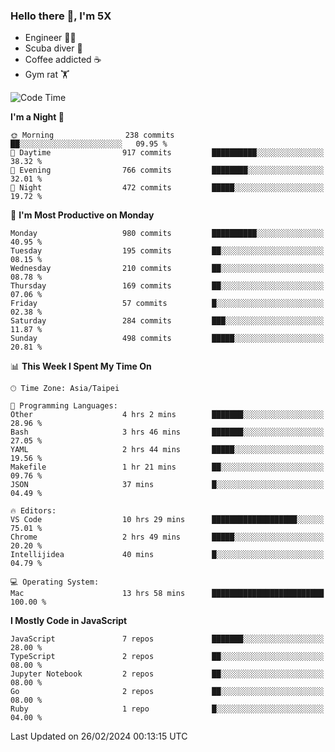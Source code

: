 ### Hello there 👋, I'm 5X

* Engineer 👨‍💻
* Scuba diver 🤿
* Coffee addicted ☕️
* Gym rat 🏋️

<!--START_SECTION:waka-->
![Code Time](http://img.shields.io/badge/Code%20Time-814%20hrs%2040%20mins-blue)

**I'm a Night 🦉** 

```text
🌞 Morning                238 commits         ██░░░░░░░░░░░░░░░░░░░░░░░   09.95 % 
🌆 Daytime                917 commits         ██████████░░░░░░░░░░░░░░░   38.32 % 
🌃 Evening                766 commits         ████████░░░░░░░░░░░░░░░░░   32.01 % 
🌙 Night                  472 commits         █████░░░░░░░░░░░░░░░░░░░░   19.72 % 
```
📅 **I'm Most Productive on Monday** 

```text
Monday                   980 commits         ██████████░░░░░░░░░░░░░░░   40.95 % 
Tuesday                  195 commits         ██░░░░░░░░░░░░░░░░░░░░░░░   08.15 % 
Wednesday                210 commits         ██░░░░░░░░░░░░░░░░░░░░░░░   08.78 % 
Thursday                 169 commits         ██░░░░░░░░░░░░░░░░░░░░░░░   07.06 % 
Friday                   57 commits          █░░░░░░░░░░░░░░░░░░░░░░░░   02.38 % 
Saturday                 284 commits         ███░░░░░░░░░░░░░░░░░░░░░░   11.87 % 
Sunday                   498 commits         █████░░░░░░░░░░░░░░░░░░░░   20.81 % 
```


📊 **This Week I Spent My Time On** 

```text
🕑︎ Time Zone: Asia/Taipei

💬 Programming Languages: 
Other                    4 hrs 2 mins        ███████░░░░░░░░░░░░░░░░░░   28.96 % 
Bash                     3 hrs 46 mins       ███████░░░░░░░░░░░░░░░░░░   27.05 % 
YAML                     2 hrs 44 mins       █████░░░░░░░░░░░░░░░░░░░░   19.56 % 
Makefile                 1 hr 21 mins        ██░░░░░░░░░░░░░░░░░░░░░░░   09.76 % 
JSON                     37 mins             █░░░░░░░░░░░░░░░░░░░░░░░░   04.49 % 

🔥 Editors: 
VS Code                  10 hrs 29 mins      ███████████████████░░░░░░   75.01 % 
Chrome                   2 hrs 49 mins       █████░░░░░░░░░░░░░░░░░░░░   20.20 % 
Intellijidea             40 mins             █░░░░░░░░░░░░░░░░░░░░░░░░   04.79 % 

💻 Operating System: 
Mac                      13 hrs 58 mins      █████████████████████████   100.00 % 
```

**I Mostly Code in JavaScript** 

```text
JavaScript               7 repos             ███████░░░░░░░░░░░░░░░░░░   28.00 % 
TypeScript               2 repos             ██░░░░░░░░░░░░░░░░░░░░░░░   08.00 % 
Jupyter Notebook         2 repos             ██░░░░░░░░░░░░░░░░░░░░░░░   08.00 % 
Go                       2 repos             ██░░░░░░░░░░░░░░░░░░░░░░░   08.00 % 
Ruby                     1 repo              █░░░░░░░░░░░░░░░░░░░░░░░░   04.00 % 
```




 Last Updated on 26/02/2024 00:13:15 UTC
<!--END_SECTION:waka-->
